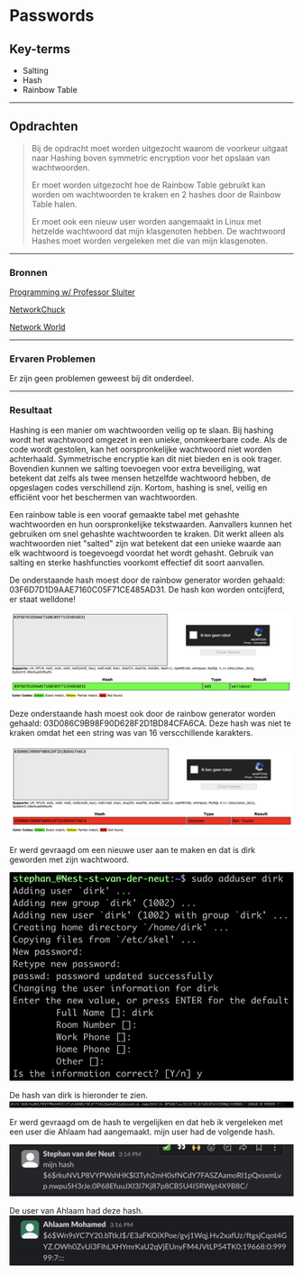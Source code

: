 # Passwords

## Key-terms
- Salting
- Hash
- Rainbow Table


---
## Opdrachten
>Bij de opdracht moet worden uitgezocht waarom de voorkeur uitgaat naar Hashing boven symmetric encryption voor het opslaan van wachtwoorden.
>
>Er moet worden uitgezocht hoe de Rainbow Table gebruikt kan worden om wachtwoorden te kraken en 2 hashes door de Rainbow Table halen.
>
>Er moet ook een nieuw user worden aangemaakt in Linux met hetzelde wachtwoord dat mijn klasgenoten hebben. De wachtwoord Hashes moet worden vergeleken met die van mijn klasgenoten.
---


### Bronnen

[Programming w/ Professor Sluiter](https://www.youtube.com/watch?v=GI790E1JMgw)

[NetworkChuck](https://www.youtube.com/watch?v=z4_oqTZJqCo)

[Network World](https://www.networkworld.com/article/3629440/how-password-hashing-works-on-your-linux-system.html)





---

### Ervaren Problemen


Er zijn geen problemen geweest bij dit onderdeel.


---
### Resultaat

Hashing is een manier om wachtwoorden veilig op te slaan. Bij hashing wordt het wachtwoord omgezet in een unieke, onomkeerbare code. Als de code wordt gestolen, kan het oorspronkelijke wachtwoord niet worden achterhaald. 
Symmetrische encryptie kan dit niet bieden en is ook trager. Bovendien kunnen we salting toevoegen voor extra beveiliging, wat betekent dat zelfs als twee mensen hetzelfde wachtwoord hebben, de opgeslagen codes verschillend zijn. Kortom, hashing is snel, veilig en efficiënt voor het beschermen van wachtwoorden.

Een rainbow table is een vooraf gemaakte tabel met gehashte wachtwoorden en hun oorspronkelijke tekstwaarden. Aanvallers kunnen het gebruiken om snel gehashte wachtwoorden te kraken. Dit werkt alleen als wachtwoorden niet  "salted" zijn wat betekent dat een unieke waarde aan elk wachtwoord is toegevoegd voordat het wordt gehasht. Gebruik van salting en sterke hashfuncties voorkomt effectief dit soort aanvallen.

De onderstaande hash moest door de rainbow generator worden gehaald:
03F6D7D1D9AAE7160C05F71CE485AD31.
De hash kon worden ontcijferd, er staat welldone!

![afbeeldingWeakPassword](../00_includes/03_Security_1/04_Passwords/WeakPasswordRainbowTable.png)

Deze onderstaande hash moest ook door de rainbow generator worden gehaald:
03D086C9B98F90D628F2D1BD84CFA6CA.
Deze hash was niet te kraken omdat het een string was van 16 verscchillende karakters.

![afbeeldingStrongPassword](../00_includes/03_Security_1/04_Passwords/StrongPasswordRainbowTable.png)


Er werd gevraagd om een nieuwe user aan te maken en dat is dirk geworden met zijn wachtwoord.

![afbeeldingNewUserDirk](../00_includes/03_Security_1/04_Passwords/NewUserDirk.png)

De hash van dirk is hieronder te zien.
![afbeeldingHashDirk](../00_includes/03_Security_1/04_Passwords/HashDirk.png)

Er werd gevraagd om de hash te vergelijken en dat heb ik vergeleken met een user die Ahlaam had aangemaakt.
mijn user had de volgende hash.

![afbeeldingMijnHashDirk](../00_includes/03_Security_1/04_Passwords/DirkHashUser.png)

De user van Ahlaam had deze hash.
![afbeeldingVergelijkHashAhlaam](../00_includes/03_Security_1/04_Passwords/VergelijkHashMetAhlaam.png)
